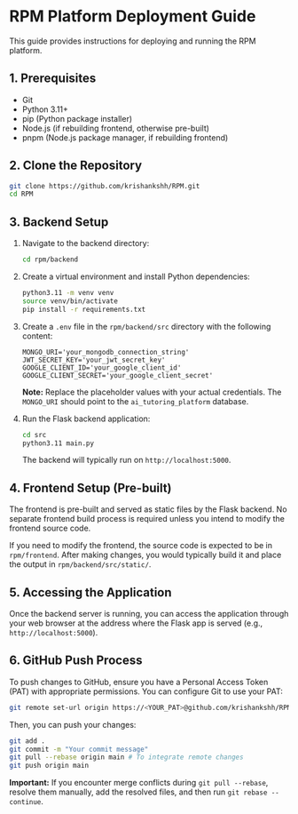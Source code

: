 # RPM Platform Deployment Guide

This guide provides instructions for deploying and running the RPM platform.

## 1. Prerequisites

- Git
- Python 3.11+
- pip (Python package installer)
- Node.js (if rebuilding frontend, otherwise pre-built)
- pnpm (Node.js package manager, if rebuilding frontend)

## 2. Clone the Repository

```bash
git clone https://github.com/krishankshh/RPM.git
cd RPM
```

## 3. Backend Setup

1. Navigate to the backend directory:
   ```bash
   cd rpm/backend
   ```

2. Create a virtual environment and install Python dependencies:
   ```bash
   python3.11 -m venv venv
   source venv/bin/activate
   pip install -r requirements.txt
   ```

3. Create a `.env` file in the `rpm/backend/src` directory with the following content:
   ```
   MONGO_URI='your_mongodb_connection_string'
   JWT_SECRET_KEY='your_jwt_secret_key'
   GOOGLE_CLIENT_ID='your_google_client_id'
   GOOGLE_CLIENT_SECRET='your_google_client_secret'
   ```
   **Note:** Replace the placeholder values with your actual credentials. The `MONGO_URI` should point to the `ai_tutoring_platform` database.

4. Run the Flask backend application:
   ```bash
   cd src
   python3.11 main.py
   ```
   The backend will typically run on `http://localhost:5000`.

## 4. Frontend Setup (Pre-built)

The frontend is pre-built and served as static files by the Flask backend. No separate frontend build process is required unless you intend to modify the frontend source code.

If you need to modify the frontend, the source code is expected to be in `rpm/frontend`. After making changes, you would typically build it and place the output in `rpm/backend/src/static/`.

## 5. Accessing the Application

Once the backend server is running, you can access the application through your web browser at the address where the Flask app is served (e.g., `http://localhost:5000`).

## 6. GitHub Push Process

To push changes to GitHub, ensure you have a Personal Access Token (PAT) with appropriate permissions. You can configure Git to use your PAT:

```bash
git remote set-url origin https://<YOUR_PAT>@github.com/krishankshh/RPM.git
```

Then, you can push your changes:

```bash
git add .
git commit -m "Your commit message"
git pull --rebase origin main # To integrate remote changes
git push origin main
```

**Important:** If you encounter merge conflicts during `git pull --rebase`, resolve them manually, add the resolved files, and then run `git rebase --continue`.

